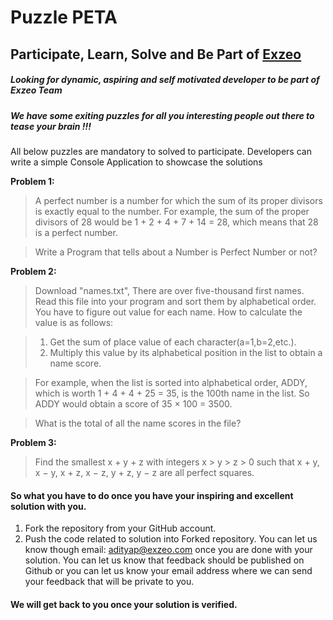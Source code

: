 # Puzzle PETA

## Participate, Learn, Solve and Be Part of [Exzeo](http://exzeo.com)

##### Looking for dynamic, aspiring and self motivated developer to be part of Exzeo Team

##### We have some exiting puzzles for all you interesting people out there to tease your brain !!!

All below puzzles are mandatory to solved to participate. Developers can write a simple Console Application
to showcase the solutions


**Problem 1:**

> A perfect number is a number for which the sum of its proper divisors is exactly equal to the number. For example, the sum of the proper divisors of 28 would be 1 + 2 + 4 + 7 + 14 = 28, which means that 28 is a perfect number.

> Write a Program that tells about a Number is Perfect Number or not?


**Problem 2:**

> Download "names.txt", There are over five-thousand first names. Read this file into your program and sort them by alphabetical order. You have to figure out value for each name. How to calculate the value is as follows:

> 1. Get the sum of place value of each character(a=1,b=2,etc.).
> 2. Multiply this value by its alphabetical position in the list to obtain a name score.

> For example, when the list is sorted into alphabetical order, ADDY, which is worth 1 + 4 + 4 + 25 = 35, is the 100th name in the list. So ADDY would obtain a score of 35 × 100 = 3500.

> What is the total of all the name scores in the file?

**Problem 3:**

> Find the smallest x + y + z with integers x > y > z > 0 such that x + y, x − y, x + z, x − z, y + z, y − z are all perfect squares.


#### So what you have to do once you have your inspiring and excellent solution with you. 

1. Fork the repository from your GitHub account. 
2. Push the code related to solution into Forked repository. You can let us know though email: adityap@exzeo.com once you are done with your solution. You can let us know that feedback should be published on Github or you can let us know your email address where we can send your feedback that will be private to you.


#### We will get back to you once your solution is verified. 




